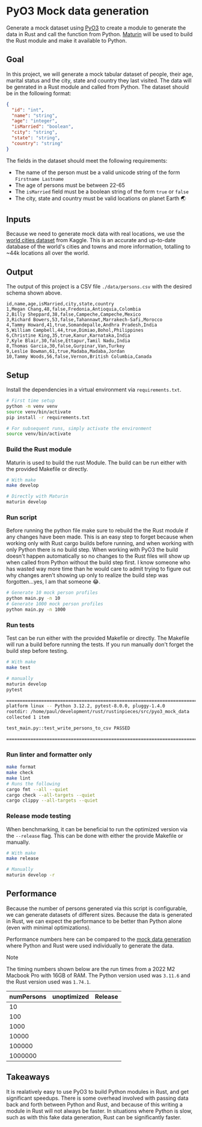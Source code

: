 # PyO3 Mock data generation

Generate a mock dataset using [PyO3](https://github.com/PyO3/pyo3) to create a module to generate
the data in Rust and call the function from Python. [Maturin](https://github.com/PyO3/maturin) will
be used to build the Rust module and make it available to Python.

## Goal

In this project, we will generate a mock tabular dataset of people, their age, marital status and
the city, state and country they last visited. The data will be genrated in a Rust module and called
from Python. The dataset should be in the following format:

```json
{
  "id": "int",
  "name": "string",
  "age": "integer",
  "isMarried": "boolean",
  "city": "string",
  "state": "string",
  "country": "string"
}
```

The fields in the dataset should meet the following requirements:

- The name of the person must be a valid unicode string of the form `Firstname Lastname`
- The age of persons must be between 22-65
- The `isMarried` field must be a boolean string of the form `true` or `false`
- The city, state and country must be valid locations on planet Earth 🌏

## Inputs

Because we need to generate mock data with real locations, we use the
[world cities dataset](https://www.kaggle.com/datasets/juanmah/world-cities?resource=download) from
Kaggle. This is an accurate and up-to-date database of the world's cities and towns and more
information, totalling to ~44k locations all over the world.

## Output

The output of this project is a CSV file `./data/persons.csv` with the desired schema shown above.

```csv
id,name,age,isMarried,city,state,country
1,Megan Chang,48,false,Fredonia,Antioquia,Colombia
2,Billy Sheppard,38,false,Campeche,Campeche,Mexico
3,Richard Bowers,53,false,Tahannawt,Marrakech-Safi,Morocco
4,Tammy Howard,41,true,Somandepalle,Andhra Pradesh,India
5,William Campbell,44,true,Dimiao,Bohol,Philippines
6,Christine King,35,true,Kanur,Karnataka,India
7,Kyle Blair,30,false,Ettapur,Tamil Nadu,India
8,Thomas Garcia,30,false,Gurpinar,Van,Turkey
9,Leslie Bowman,61,true,Madaba,Madaba,Jordan
10,Tammy Woods,56,false,Vernon,British Columbia,Canada
```

## Setup

Install the dependencies in a virtual environment via `requirements.txt`.

```bash
# First time setup
python -m venv venv
source venv/bin/activate
pip install -r requirements.txt

# For subsequent runs, simply activate the environment
source venv/bin/activate
```

### Build the Rust module

Maturin is used to build the rust Module. The build can be run either with the provided Makefile
or directly.

```bash
# With make
make develop

# Directly with Maturin
maturin develop
```

### Run script

Before running the python file make sure to rebuild the the Rust module if any changes have been
made. This is an easy step to forget because when working only with Rust cargo builds before running,
and when working with only Python there is no build step. When working with PyO3 the build doesn't
happen automatically so no changes to the Rust files will show up when called from Python without
the build step first. I know someone who has wasted way more time than he would care to admit trying
to figure out why changes aren't showing up only to realize the build step was forgotten...yes, I am
that someone :joy:.

```bash
# Generate 10 mock person profiles
python main.py -n 10
# Generate 1000 mock person profiles
python main.py -n 1000
```

### Run tests

Test can be run either with the provided Makefile or directly. The Makefile will run a build before
running the tests. If you run manually don't forget the build step before testing.

```bash
# With make
make test

# manually
maturin develop
pytest

==================================================================================== test session starts =====================================================================================
platform linux -- Python 3.12.2, pytest-8.0.0, pluggy-1.4.0
rootdir: /home/paul/development/rust/rustinpieces/src/pyo3_mock_data
collected 1 item

test_main.py::test_write_persons_to_csv PASSED

===================================================================================== 1 passed in 0.28s ======================================================================================
```

### Run linter and formatter only

```bash
make format
make check
make lint
# Runs the following
cargo fmt --all --quiet
cargo check --all-targets --quiet
cargo clippy --all-targets --quiet
```

### Release mode testing

When benchmarking, it can be beneficial to run the optimized version via the `--release` flag. This
can be done with either the provide Makefile or manually.

```bash
# With make
make release

# Manually
maturin develop -r
```

## Performance

Because the number of persons generated via this script is configurable, we can generate datasets
of different sizes. Because the data is generated in Rust, we can expect the performance to be
better than Python alone (even with minimal optimizations).

Performance numbers here can be compared to the [mock data generation](../mock_data/README.md) where
Python and Rust were used individually to generate the data.

> [!NOTE]
> The timing numbers shown below are the run times from a 2022 M2 Macbook Pro with 16GB of RAM.
> The Python version used was `3.11.6` and the Rust version used was `1.74.1`.

| numPersons | unoptimized | Release |
| ---------- | ----------- | ------- |
| 10         |             |         |
| 100        |             |         |
| 1000       |             |         |
| 10000      |             |         |
| 100000     |             |         |
| 1000000    |             |         |

## Takeaways

It is realatively easy to use PyO3 to build Python modules in Rust, and get significant speedups.
There is some overhead involved with passing data back and forth between Python and Rust, and
because of this writing a module in Rust will not always be faster. In situations where Python is
slow, such as with this fake data generation, Rust can be significantly faster.
